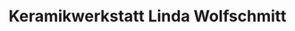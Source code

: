 ---
title: "Keramikwerkstatt Linda Wolfschmitt"
url: /erlangen/keramikwerkstatt-linda-wolfschmitt/
shop: Töpferei
---